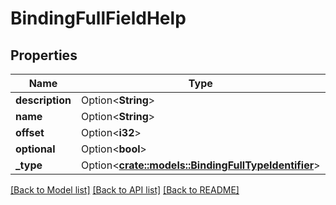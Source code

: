# BindingFullFieldHelp

## Properties

Name | Type | Description | Notes
------------ | ------------- | ------------- | -------------
**description** | Option<**String**> |  | [optional]
**name** | Option<**String**> |  | [optional]
**offset** | Option<**i32**> |  | [optional]
**optional** | Option<**bool**> |  | [optional]
**_type** | Option<[**crate::models::BindingFullTypeIdentifier**](BindingFullTypeIdentifier.md)> |  | [optional]

[[Back to Model list]](../README.md#documentation-for-models) [[Back to API list]](../README.md#documentation-for-api-endpoints) [[Back to README]](../README.md)


